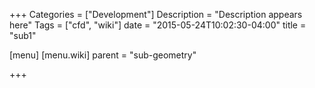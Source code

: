 +++
Categories = ["Development"]
Description = "Description appears here"
Tags = ["cfd", "wiki"]
date = "2015-05-24T10:02:30-04:00"
title = "sub1"

[menu]
  [menu.wiki]
    parent = "sub-geometry"

+++

